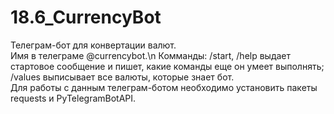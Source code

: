 # 18.6_CurrencyBot
Телеграм-бот для конвертации валют.  
Имя в телеграме @currencybot.\n
Комманды:  /start, /help выдает стартовое сообщение и пишет, какие команды еще он умеет выполнять;  
/values выписывает все валюты, которые знает бот.  
Для работы с данным телеграм-ботом необходимо установить пакеты requests и PyTelegramBotAPI.
